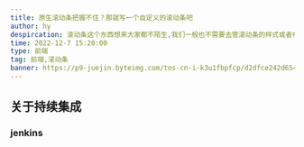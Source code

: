 ```yaml
---
title: 原生滚动条把握不住？那就写一个自定义的滚动条吧
author: hy
despircation: 滚动条这个东西想来大家都不陌生,我们一般也不需要去管滚动条的样式或者布局问题，但是总有刁民想害朕
time: 2022-12-7 15:20:00
type: 前端
tag: 前端,滚动条
banner: https://p9-juejin.byteimg.com/tos-cn-i-k3u1fbpfcp/d2dfce242d65465a80a01c7eb56d294e~tplv-k3u1fbpfcp-watermark.image?" alt="20210204411652_oerTjp.jpg
---
```


## 关于持续集成
### jenkins
